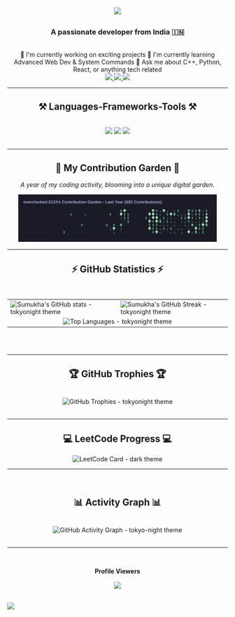 <h1 align="center">
    <img src="https://readme-typing-svg.herokuapp.com/?font=Righteous&size=35&center=true&vCenter=true&width=500&height=70&duration=4000&lines=Hi+There!+👋;+I'm+Sumukha+Upadhyaya!;" />
</h1>
<h3 align="center">A passionate developer from India 🇮🇳</h3>
<br/>
<div align="center">
🔭 I'm currently working on exciting projects
🌱 I'm currently learning Advanced Web Dev & System Commands
💬 Ask me about C++, Python, React, or anything tech related
 </div>
<div align="center"> 
  <a href="mailto:sumukhaupadhyaya@gmail.com@gmail.com">
    <img src="https://img.shields.io/badge/Gmail-333333?style=for-the-badge&logo=gmail&logoColor=red" />
  </a>
  <a href="(https://www.linkedin.com/in/sumukha-upadhyaya-47a1b232a/)" target="(https://www.linkedin.com/in/sumukha-upadhyaya-47a1b232a/)">
    <img src="https://img.shields.io/badge/LinkedIn-0077B5?style=for-the-badge&logo=linkedin&logoColor=white" target="_blank" />
  </a>
  <a href="https://YOUR_PORTFOLIO.com" target="_blank">
     <img src="https://img.shields.io/badge/Portfolio-FF5722?style=for-the-badge&logo=todoist&logoColor=white" target="_blank" />
  </a>
</div>
 <hr/>
<h2 align="center">⚒️ Languages-Frameworks-Tools ⚒️</h2>
<br/>
<div align="center">
    <img src="https://skillicons.dev/icons?i=c,cpp,python,java" />
    <img src="https://skillicons.dev/icons?i=html,css,js,react" />
    <img src="https://skillicons.dev/icons?i=mongodb,git,github" />
</div>
<br/>
<hr/>
<h2 align="center">🌿 My Contribution Garden 🌿</h2>
<div align="center">
  <p><em>A year of my coding activity, blooming into a unique digital garden.</em></p>
  <a href="https://github.com/overclocked-2124/overclocked-2124/blob/main/output/contribution_garden.svg" target="_blank">
    <img src="output/contribution_garden.svg?raw=true" alt="My GitHub Contribution Garden" width="90%"/>
    <!-- Adding ?raw=true ensures GitHub serves the raw SVG for the img tag -->
  </a>
</div>
<hr/>

<h2 align="center">⚡ GitHub Statistics ⚡</h2>
<br>
<div align="center">
  <table>
    <tr>
      <td valign="top" width="50%">
        <img src="https://github-readme-stats.vercel.app/api?username=overclocked-2124&theme=tokyonight&hide_border=false&include_all_commits=true&count_private=true&show_icons=true&line_height=27&custom_title=Overall%20GitHub%20Stats" alt="Sumukha's GitHub stats - tokyonight theme" />
      </td>
      <td valign="top" width="50%">
        <img src="https://github-readme-streak-stats.herokuapp.com/?user=overclocked-2124&theme=tokyonight&hide_border=false" alt="Sumukha's GitHub Streak - tokyonight theme" />
      </td>
    </tr>
    <tr>
      <td colspan="2" align="center">
        <img src="https://github-readme-stats.vercel.app/api/top-langs/?username=overclocked-2124&theme=tokyonight&hide_border=false&include_all_commits=true&count_private=true&layout=compact&langs_count=10" alt="Top Languages - tokyonight theme" />
      </td>
    </tr>
  </table>
</div>
<br/><br/>

<hr/>

<h2 align="center">🏆 GitHub Trophies 🏆</h2>
<br>
<div align=center>
  <img src="https://github-profile-trophy.vercel.app/?username=overclocked-2124&theme=tokyonight&no-frame=false&no-bg=true&margin-w=4&column=auto" alt="GitHub Trophies - tokyonight theme"/>
</div>

<br/>
<hr/>

<div align="center">
    <h2 align="center">💻 LeetCode Progress 💻</h2>
    <img src="https://leetcard.jacoblin.cool/overclocked2124?theme=dark&font=baloo&ext=heatmap&border_radius=10&height=300" alt="LeetCode Card - dark theme"/>
</div>

<hr/>
<br/>

<h2 align="center">📊 Activity Graph 📊</h2>
<br>
<div align=center>
  <img src="https://github-readme-activity-graph.vercel.app/graph?username=overclocked-2124&theme=tokyo-night&bg_color=1a1b27&hide_border=true&line=58a6ff&point=BD93F9&area=true&area_color=58a6ff" width="100%" alt="GitHub Activity Graph - tokyo-night theme"/>
</div>

<br/>
<hr/>

<div align="center">
<br><p align="center"><b>Profile Viewers</b></p>  
<p align="center"><img align="center" src="https://profile-counter.glitch.me/overclocked-2124/count.svg" /></p> 
<br>
</div>

<img width=100% src="https://capsule-render.vercel.app/api?type=waving&color=gradient&height=120§ion=footer&text=Sumukha%20Upadhyaya&fontSize=40&fontAlignY=35&animation=fadeIn&fontColor=ffffff"/>
